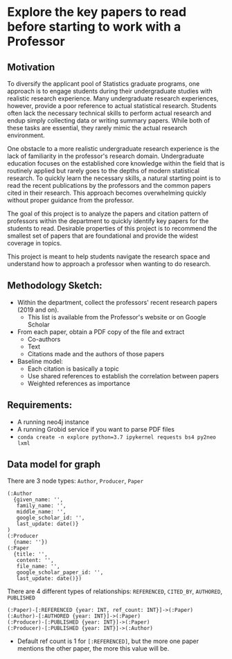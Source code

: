 # Explore the key papers to read before starting to work with a Professor

## Motivation
To diversify the applicant pool of Statistics graduate programs, one approach is
to engage students during their undergraduate studies with realistic research
experience. Many undergraduate research experiences, however, provide a poor
reference to actual statistical research. Students often lack the necessary
technical skills to perform actual research and endup simply collecting data
or writing summary papers. While both of these tasks are essential, they rarely
mimic the actual research environment.

One obstacle to a more realistic undergraduate research experience is the lack of
familiarity in the professor's research domain. Undergraduate education focuses
on the established core knowledge within the field that is routinely applied but
rarely goes to the depths of modern statistical research. To quickly learn the
necessary skills, a natural starting point is to read the recent publications
by the professors and the common papers cited in their research. This approach
becomes overwhelming quickly without proper guidance from the professor.

The goal of this project is to analyze the papers and citation pattern of professors
within the department to quickly identify key papers for the students to read. Desirable
properties of this project is to recommend the smallest set of papers that are foundational
and provide the widest coverage in topics.

This project is meant to help students navigate the research space
and understand how to approach a professor when wanting to do research.


## Methodology Sketch:
- Within the department, collect the professors' recent research papers (2019 and on).
  - This list is available from the Professor's website or on Google Scholar
- From each paper, obtain a PDF copy of the file and extract
  - Co-authors
  - Text
  - Citations made and the authors of those papers
- Baseline model:
  - Each citation is basically a topic
  - Use shared references to establish the correlation between papers
  - Weighted references as importance

## Requirements:
- A running neo4j instance
- A running Grobid service if you want to parse PDF files
- `conda create -n explore python=3.7 ipykernel requests bs4 py2neo lxml`

## Data model for graph
There are 3 node types: `Author`, `Producer`, `Paper`
```
(:Author
  {given_name: '',
   family_name: '',
   middle_name: '',
   google_scholar_id: '',
   last_update: date()}
)
(:Producer
  {name: ''})
(:Paper
  {title: '',
   content: '',
   file_name: '',
   google_scholar_paper_id: '',
   last_update: date()})
```

There are 4 different types of relationships: `REFERENCED`, `CITED_BY`, `AUTHORED`, `PUBLISHED` 
```
(:Paper)-[:REFERENCED {year: INT, ref_count: INT}]->(:Paper)  
(:Author)-[:AUTHORED {year: INT}]->(:Paper)
(:Producer)-[:PUBLISHED {year: INT}]->(:Paper)
(:Producer)-[:PUBLISHED {year: INT}]->(:Author)
```
- Default ref count is 1 for `[:REFERENCED]`, but the more one paper mentions the other paper, the more this value will be.

